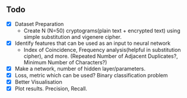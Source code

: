 ## Todo

* [x] Dataset Preparation
  *  Create N (N=50) cryptograms(plain text + encrypted text) using simple substitution and vigenere cipher.
* [x] Identify features that can be used as an input to neural network
  * Index of Coincidence, Frequency analysis(helpful in substitution cipher), and more. (Repeated Number of Adjacent Duplicates?, Minimum Number of Characters?)
* [x] Make a network, number of hidden layer/parameters.
* [x] Loss, metric which can be used? Binary classification problem
* [x] Better Visualisation
* [x] Plot results. Precision, Recall.
